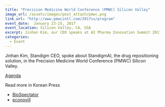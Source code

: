 ```yaml
---
title: "Precision Medicine World Conference (PMWC) Silicon Valley"
image_url: /assets/images/post_attach/pmwc.png
link_url: "http://www.pmwcintl.com/2017sv/program"
event_date:  January 23-25, 2017
event_location: Silicon Valley, CA, USA
excerpt: Jinhan Kim, our CEO speaks at AI Pharma Innovation Summit 2017.
categories:
  - Event
---
```


Jinhan Kim, Standigm CEO, spoke about StandigmAI, the drug repositioning solution, in the Precision Medicine World Conference (PMWC) Silicon Valley.

[Agenda](http://www.pmwcintl.com/2017sv/program/)

Read more in Korean Press
- [BioSpectator](http://www.biospectator.com/view/news_view.php?varAtcId=2628)
- [econovill](http://www.econovill.com/news/articleView.html?idxno=307764)


